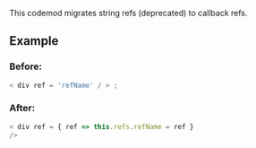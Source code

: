 This codemod migrates string refs (deprecated) to callback refs.

## Example

### Before:

```ts
< div ref = 'refName' / > ;
```

### After:

```ts
< div ref = { ref => this.refs.refName = ref }
/>
```
